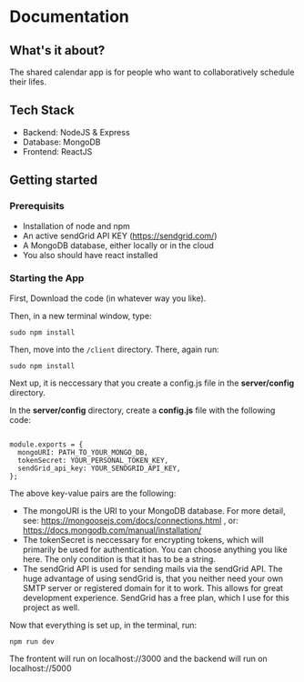 # Documentation

## What's it about?

The shared calendar app is for people who want to collaboratively schedule their lifes.

## Tech Stack

- Backend: NodeJS & Express
- Database: MongoDB
- Frontend: ReactJS

## Getting started

### Prerequisits

- Installation of node and npm
- An active sendGrid API KEY (https://sendgrid.com/)
- A MongoDB database, either locally or in the cloud
- You also should have react installed

### Starting the App

First, Download the code (in whatever way you like).

Then, in a new terminal window, type:

<pre><code>sudo npm install
</code></pre>

Then, move into the <code>/client</code> directory. There, again run:

<pre><code>sudo npm install
</code></pre>

Next up, it is neccessary that you create a config.js file in the <strong>server/config</strong> directory.

In the <strong>server/config</strong> directory, create a <strong>config.js</strong> file with the following code:

<pre><code>
module.exports = {
  mongoURI: PATH_TO_YOUR_MONGO_DB,
  tokenSecret: YOUR_PERSONAL_TOKEN_KEY,
  sendGrid_api_key: YOUR_SENDGRID_API_KEY,
};
</code></pre>

The above key-value pairs are the following:

- The mongoURI is the URI to your MongoDB database. For more detail, see: https://mongoosejs.com/docs/connections.html , or: https://docs.mongodb.com/manual/installation/
- The tokenSecret is neccessary for encrypting tokens, which will primarily be used for authentication. You can choose anything you like here. The only condition is that it has to be a string.
- The sendGrid API is used for sending mails via the sendGrid API. The huge advantage of using sendGrid is, that you neither need your own SMTP server or registered domain for it to work. This allows for great development experience. SendGrid has a free plan, which I use for this project as well.

Now that everything is set up, in the terminal, run:

<pre><code>npm run dev
</code></pre>

The frontent will run on localhost://3000 and the backend will run on localhost://5000
